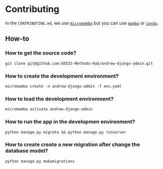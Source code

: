 # Contributing

In the `CONTRIBUTING.md`, we use [`micromamba`](https://mamba.readthedocs.io/en/latest/user_guide/micromamba.html) but you can use [`mamba`](https://mamba.readthedocs.io/en/latest/user_guide/mamba.html) or [`conda`](https://docs.conda.io/).

## How-to

### How to get the source code?

```{bash}
git clone git@github.com:GESIS-Methods-Hub/andrew-django-admin.git
```

### How to create the development environment?

```{bash}
micromamba create -n andrew-django-admin -f env.yaml
```

### How to load the development environment?

```{bash}
micromamba activate andrew-django-admin
```

### How to run the app in the developmen environment?

```{bash}
python manage.py migrate && python manage.py runserver
```

### How to create create a new migration after change the database model?

```{bash}
python manage.py makemigrations
```
